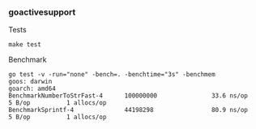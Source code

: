 ### goactivesupport

Tests
```shell script
make test
```

Benchmark
```shell script
go test -v -run="none" -bench=. -benchtime="3s" -benchmem
goos: darwin
goarch: amd64
BenchmarkNumberToStrFast-4      100000000               33.6 ns/op             5 B/op          1 allocs/op
BenchmarkSprintf-4              44198298                80.9 ns/op             5 B/op          1 allocs/op
```
